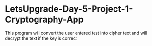 # LetsUpgrade-Day-5-Project-1-Cryptography-App
This program will convert the user entered test into cipher text and will decrypt the text if the key is correct
